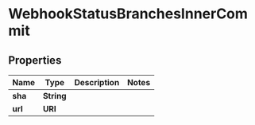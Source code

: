 

# WebhookStatusBranchesInnerCommit


## Properties

| Name | Type | Description | Notes |
|------------ | ------------- | ------------- | -------------|
|**sha** | **String** |  |  |
|**url** | **URI** |  |  |



